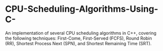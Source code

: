 # CPU-Scheduling-Algorithms-Using-C-
An implementation of several CPU scheduling algorithms in C++, covering the following techniques: First-Come, First-Served (FCFS), Round Robin (RR), Shortest Process Next (SPN), and Shortest Remaining Time (SRT).
